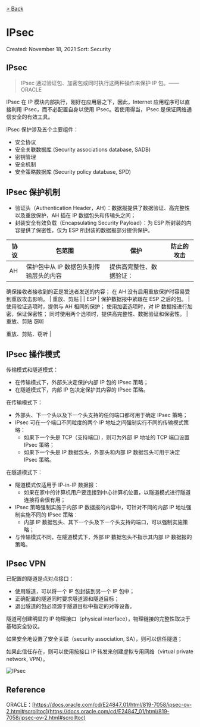 [> Back](../README.md#网络安全)

# IPsec

Created: November 18, 2021
Sort: Security

## IPsec

> IPsec 通过验证包、加密包或同时执行这两种操作来保护 IP 包。——ORACLE
> 

IPsec 在 IP 模块内部执行，刚好在应用层之下，因此，Internet 应用程序可以直接利用 IPsec，而不必配置自身以使用 IPsec。若使用得当，IPsec 是保证网络通信安全的有效工具。

IPsec 保护涉及五个主要组件：

- 安全协议
- 安全关联数据库 (Security associations database, SADB)
- 密钥管理
- 安全机制
- 安全策略数据库 (Security policy database, SPD)

## IPsec 保护机制

- 验证头（Authentication Header，AH）：数据报提供了数据验证、高完整性以及重放保护，AH 插在 IP 数据包头和传输头之间；
- 封装安全有效负载（Encapsulating Security Payload）：为 ESP 所封装的内容提供了保密性，仅为 ESP 所封装的数据报部分提供保护。

| 协议 | 包范围 | 保护 | 防止的攻击 |
| --- | --- | --- | --- |
| AH | 保护包中从 IP 数据包头到传输层头的内容 | 提供高完整性、数据验证：
确保接收者接收到的正是发送者发送的内容；
在 AH 没有启用重放保护时容易受到重放攻击影响。 | 重放、剪贴 |
| ESP | 保护数据报中紧跟在 ESP 之后的包。 | 使用验证选项时，提供与 AH 相同的保护；
使用加密选项时，对 IP 数据报进行加密，保证保密性；
同时使用两个选项时，提供高完整性、数据验证和保密性。 | 重放、剪贴
窃听

重放、剪贴、窃听 |

## IPsec 操作模式

传输模式和隧道模式：

- 在传输模式下，外部头决定保护内部 IP 包的 IPsec 策略；
- 在隧道模式下，内部 IP 包决定保护其内容的 IPsec 策略。

在传输模式下：

- 外部头、下一个头以及下一个头支持的任何端口都可用于确定 IPsec 策略；
- IPsec 可在一个端口不同粒度的两个 IP 地址之间强制实行不同的传输模式策略：
    - 如果下一个头是 TCP（支持端口），则可为外部 IP 地址的 TCP 端口设置 IPsec 策略；
    - 如果下一个头是 IP 数据包头，外部头和内部 IP 数据包头可用于决定 IPsec 策略。

在隧道模式下：

- 隧道模式仅适用于 IP-in-IP 数据报：
    - 如果在家中的计算机用户要连接到中心计算机位置，以隧道模式进行隧道连接将会很有用；
- IPsec 策略强制实施于内部 IP 数据报的内容中，可针对不同的内部 IP 地址强制实施不同的 IPsec 策略：
    - 内部 IP 数据包头、其下一个头及下一个头支持的端口，可以强制实施策略；
- 与传输模式不同，在隧道模式下，外部 IP 数据包头不指示其内部 IP 数据报的策略。

## IPsec VPN

已配置的隧道是点对点接口：

- 使用隧道，可以将一个 IP 包封装到另一个 IP 包中；
- 正确配置的隧道同时要求隧道源和隧道目标；
- 退出隧道的包必须源于隧道目标中指定的对等设备。

隧道可创建明显的 IP 物理接口（physical interface），物理链接的完整性取决于基础安全协议。

如果安全地设置了安全关联（security association, SA），则可以信任隧道；

如果此信任存在，则可以使用按接口 IP 转发来创建虚拟专用网络（virtual private network, VPN）。

<img align="center" src="../../../../../img/cse/security/network-security/ipsec.png" alt="IPsec"/>

## Reference

ORACLE：[https://docs.oracle.com/cd/E24847_01/html/819-7058/ipsec-ov-2.html#scrolltoc](https://docs.oracle.com/cd/E24847_01/html/819-7058/ipsec-ov-2.html#scrolltoc)